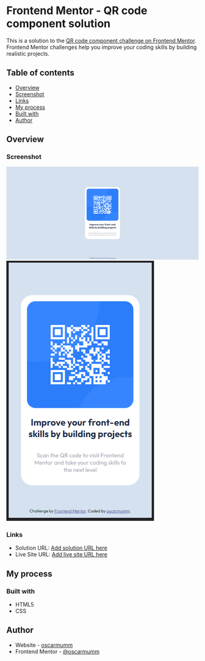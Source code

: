 # Frontend Mentor - QR code component solution

This is a solution to the [QR code component challenge on Frontend Mentor](https://www.frontendmentor.io/challenges/qr-code-component-iux_sIO_H). Frontend Mentor challenges help you improve your coding skills by building realistic projects. 

## Table of contents

- [Overview](#overview)
- [Screenshot](#screenshot)
- [Links](#links)
- [My process](#my-process)
- [Built with](#built-with)
- [Author](#author)

## Overview

### Screenshot

![](https://github.com/oscarmumm/frontendmentor-qr-code-component/blob/master/screenshots/desktop.png)
![](https://github.com/oscarmumm/frontendmentor-qr-code-component/blob/master/screenshots/mobile.png)

### Links

- Solution URL: [Add solution URL here](https://github.com/oscarmumm/frontendmentor-qr-code-component)
- Live Site URL: [Add live site URL here](https://your-live-site-url.com)

## My process

### Built with

- HTML5
- CSS 

## Author

- Website - [oscarmumm](https://github.com/oscarmumm/frontendmentor-qr-code-component)
- Frontend Mentor - [@oscarmumm](https://www.frontendmentor.io/profile/oscarmumm)
